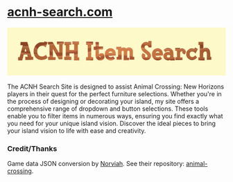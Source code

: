 # [acnh-search.com](https://acnh-search.com/)

![ACNH Search Image](title-image.png)


The ACNH Search Site is designed to assist Animal Crossing: New Horizons players in their quest for the perfect furniture selections. Whether you're in the process of designing or decorating your island, my site offers a comprehensive range of dropdown and button selections. These tools enable you to filter items in numerous ways, ensuring you find exactly what you need for your unique island vision. Discover the ideal pieces to bring your island vision to life with ease and creativity.


### Credit/Thanks

Game data JSON conversion by [Norviah](https://github.com/Norviah). See their repository: [animal-crossing](https://github.com/Norviah/animal-crossing).

